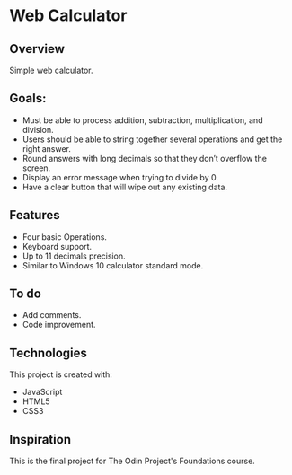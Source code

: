 # Web Calculator

## Overview
Simple web calculator.

## Goals:
* Must be able to process addition, subtraction, multiplication, and division.
* Users should be able to string together several operations and get the right answer.
* Round answers with long decimals so that they don’t overflow the screen.
* Display an error message when trying to divide by 0.
* Have a clear button that will wipe out any existing data.

 
## Features
* Four basic Operations.
* Keyboard support.
* Up to 11 decimals precision.
* Similar to Windows 10 calculator standard mode.

## To do
* Add comments.
* Code improvement.
 
## Technologies
This project is created with:
* JavaScript
* HTML5
* CSS3

## Inspiration
This is the final project for The Odin Project's Foundations course.
